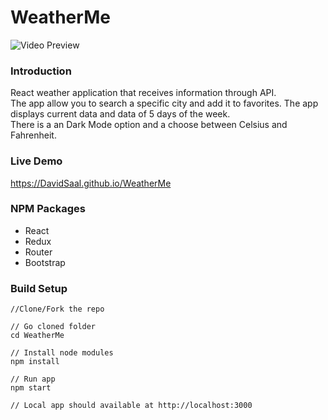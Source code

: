 # WeatherMe

<img src="assets/WeatherMe.gif" alt="Video Preview" />

### Introduction

React weather application that receives information through API.<br>
The app allow you to search a specific city and add it to favorites. The app displays current data and data of 5 days of the week.<br>
There is a an Dark Mode option and a choose between Celsius and Fahrenheit.

### Live Demo

https://DavidSaal.github.io/WeatherMe

### NPM Packages

- React
- Redux
- Router
- Bootstrap

### Build Setup

```
//Clone/Fork the repo

// Go cloned folder
cd WeatherMe

// Install node modules
npm install

// Run app
npm start

// Local app should available at http://localhost:3000
```
